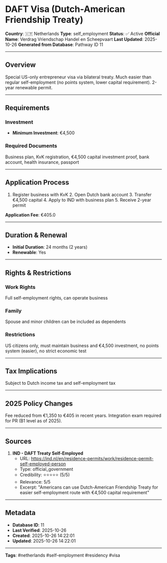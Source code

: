 # DAFT Visa (Dutch-American Friendship Treaty)

**Country**: 🇮🇹 Netherlands
**Type**: self_employment
**Status**: ✅ Active
**Official Name**: Verdrag Vriendschap Handel en Scheepvaart
**Last Updated**: 2025-10-26
**Generated from Database**: Pathway ID 11

---

## Overview

Special US-only entrepreneur visa via bilateral treaty. Much easier than regular self-employment (no points system, lower capital requirement). 2-year renewable permit.

---

## Requirements

### Investment
- **Minimum Investment**: €4,500

### Required Documents
Business plan, KvK registration, €4,500 capital investment proof, bank account, health insurance, passport

---

## Application Process

1. Register business with KvK 2. Open Dutch bank account 3. Transfer €4,500 capital 4. Apply to IND with business plan 5. Receive 2-year permit

**Application Fee**: €405.0

---

## Duration & Renewal

- **Initial Duration**: 24 months (2 years)
- **Renewable**: Yes

---

## Rights & Restrictions

### Work Rights
Full self-employment rights, can operate business

### Family
Spouse and minor children can be included as dependents

### Restrictions
US citizens only, must maintain business and €4,500 investment, no points system (easier), no strict economic test

---

## Tax Implications

Subject to Dutch income tax and self-employment tax

---

## 2025 Policy Changes

Fee reduced from €1,350 to €405 in recent years. Integration exam required for PR (B1 level as of 2025).

---

## Sources

1. **IND - DAFT Treaty Self-Employed**
   - URL: https://ind.nl/en/residence-permits/work/residence-permit-self-employed-person
   - Type: official_government
   - Credibility: ⭐⭐⭐⭐⭐ (5/5)
   - Relevance: 5/5
   - Excerpt: "Americans can use Dutch-American Friendship Treaty for easier self-employment route with €4,500 capital requirement"

---

## Metadata

- **Database ID**: 11
- **Last Verified**: 2025-10-26
- **Created**: 2025-10-26 14:22:01
- **Updated**: 2025-10-26 14:22:01

---

**Tags**: #netherlands #self-employment #residency #visa